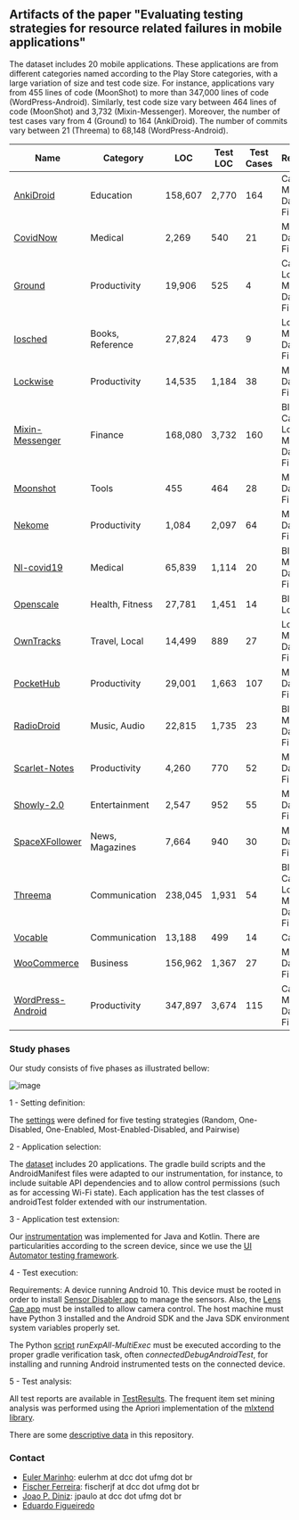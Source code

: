 ## Artifacts of the paper "Evaluating testing strategies for resource related failures in mobile applications"

The dataset includes 20 mobile applications. These applications are from different categories named according to the Play Store categories, with a large variation of size and test code size. For instance, applications vary from 455 lines of code (MoonShot) to more than 347,000 lines of code (WordPress-Android). Similarly, test code size vary between 464 lines of code (MoonShot) and 3,732 (Mixin-Messenger). Moreover, the number of test cases vary from 4 (Ground) to 164 (AnkiDroid). The number of commits vary between 21 (Threema) to 68,148 (WordPress-Android).

|Name 	        |Category  | LOC|	Test LOC	|Test Cases|Resources|	Commits	  |
|-------        |-------|---------|---------|-------|--------|-------                   |
|[AnkiDroid](pages/ankidroid.md)             |Education |158,607       |2,770   |164  |	Camera, Mobile Data, Wi-Fi      |13,643      |
|[CovidNow](pages/covidnow.md)             |Medical |2,269       |540   |21  |	Mobile Data, Wi-Fi      |85      |
|[Ground](pages/ground.md)             |Productivity |19,906      |525   |4  |	Camera, Location, Mobile Data, Wi-Fi      |4,936     |
|[Iosched](pages/iosched.md)             |Books, Reference |27,824       |473   |9  |	Location, Mobile Data, Wi-Fi       |3,101      |
|[Lockwise](pages/lockwise.md)             |Productivity |14,535       |1,184   |38  |	Mobile Data, Wi-Fi     |503      |
|[Mixin-Messenger](pages/mixin.md)             |Finance |168,080       |3,732   |160  |	Bluetooth, Camera, Location, Mobile Data, Wi-Fi     |8,086      |
|[Moonshot](pages/moonshot.md)             |Tools |455       |464   |28  |	Mobile Data, Wi-Fi    |351     |
|[Nekome](pages/nekome.md)             |Productivity |1,084       |2,097   |64  |	Mobile Data, Wi-Fi     |2,742      |
|[Nl-covid19](pages/nlcovid19.md)             |Medical |65,839       |1,114   |20  |	Bluetooth, Mobile Data, Wi-Fi     |1,293      |
|[Openscale](pages/openscale.md)             |Health, Fitness |27,781       |1,451   |14  |	Bluetooth, Location     |2,027      |
|[OwnTracks](pages/owntracks.md)             |Travel, Local |14,499       |889   |27  |	Location, Mobile Data, Wi-Fi     |1,995      |
|[PocketHub](pages/pockethub.md)             |Productivity |29,001       |1,663   |107  |	Mobile Data, Wi-Fi     |3,512      |
|[RadioDroid](pages/radiodroid.md)             |Music, Audio |22,815       |1,735   |23  |	Bluetooth, Mobile Data, Wi-Fi    |1,186      |
|[Scarlet-Notes](pages/scarletnotes.md)             |Productivity |4,260       |770   |52  |	Mobile Data, Wi-Fi    |656      |
|[Showly-2.0](pages/showly2.md)             |Entertainment |2,547       |952   |55  |	Mobile Data , Wi-Fi     |3,251     |
|[SpaceXFollower](pages/spacexfollower.md)             |News, Magazines |7,664       |940   |30  |	Mobile Data, Wi-Fi      |356      |
|[Threema](pages/threema.md)             |Communication |238,045       |1,931   |54  | Bluetooth, Camera, Location, Mobile Data, Wi-Fi    |21      |
|[Vocable](pages/vocable.md)             |Communication |13,188       |499   |14  | Camera     |863      |
|[WooCommerce](pages/woocommerce.md)             |Business |156,962       |1,367   |27  | Mobile Data, Wi-Fi     |26,527      |
|[WordPress-Android](pages/wordpress.md)             |Productivity |347,897       |3,674   |115  | Camera, Mobile Data, Wi-Fi     |68,148      |



### Study phases

Our study consists of five phases as illustrated bellow:

![image](https://user-images.githubusercontent.com/2692168/178997322-d8177282-4367-4f2c-9107-355b22ad36d6.png)

1 - Setting definition: 

The [settings](https://github.com/eulerhm/samplingapptest/tree/master/Settings) were defined for five testing strategies (Random, One-Disabled, One-Enabled, Most-Enabled-Disabled, and Pairwise) 

2 - Application selection: 

The [dataset](https://github.com/eulerhm/samplingapptest/tree/master/Dataset) includes 20 applications. The gradle build scripts and the AndroidManifest files were adapted to our instrumentation, for instance, to include suitable API dependencies and to allow control permissions (such as for accessing Wi-Fi state). Each application has the test classes of androidTest folder extended with our instrumentation.

3 - Application test extension: 

Our [instrumentation](https://github.com/eulerhm/samplingapptest/tree/master/TestInstrumentation) was implemented for Java and Kotlin. There are particularities according to the screen device, since we use the [UI Automator testing framework](https://developer.android.com/training/testing/other-components/ui-automator).

4 - Test execution: 

Requirements: A device running Android 10. This device must be rooted in order to install [Sensor Disabler app](https://play.google.com/store/apps/details?id=com.mrchandler.disableprox&hl=en&gl=US) to manage the sensors. Also, the [Lens Cap app](https://play.google.com/store/apps/details?id=com.ownzordage.chrx.lenscap&hl=en_IN&gl=US) must be installed to allow camera control.
The host machine must have Python 3 installed and the Android SDK and the Java SDK environment system variables properly set.

The Python [script](Scripts) *runExpAll-MultiExec* must be executed according to the proper gradle verification task, often *connectedDebugAndroidTest*, for installing and running Android instrumented tests on the connected device.

5 - Test analysis: 

All test reports are available in [TestResults](https://github.com/eulerhm/samplingapptest/tree/master/TestResults). The frequent item set mining analysis was performed using the Apriori implementation of the [mlxtend library](https://pypi.org/project/mlxtend/).

There are some [descriptive data](https://github.com/eulerhm/samplingapptest/tree/master/Descriptive%20data/Failing%20settings) in this repository.

### Contact

- [Euler Marinho](http://labsoft.dcc.ufmg.br/doku.php?id=people:students:euler_marinho): eulerhm at dcc dot ufmg dot br 
- [Fischer Ferreira](http://labsoft.dcc.ufmg.br/doku.php?id=people:students:fischer_ferreira): fischerjf at dcc dot ufmg dot br
- [Joao P. Diniz](http://labsoft.dcc.ufmg.br/doku.php?id=people:students:joao_diniz): jpaulo at dcc dot ufmg dot br
- [Eduardo Figueiredo](http://www.dcc.ufmg.br/~figueiredo)
